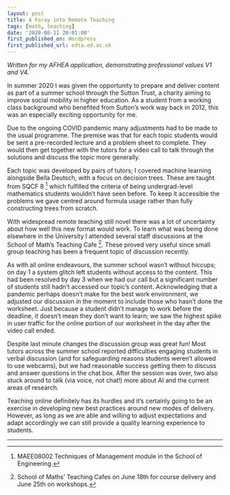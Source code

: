 ```yaml
---
layout: post
title: A Foray into Remote Teaching
tags: [math, teaching]
date: '2020-08-11 20:01:00'
first_published_on: Wordpress
first_published_url: edta.ed.ac.uk
---
```


_Written for my AFHEA application, demonstrating professional values V1 and V4._

In summer 2020 I was given the opportunity to prepare and deliver content as part of a summer school through the Sutton Trust, a charity aiming to improve social mobility in higher education. As a student from a working class background who benefited from Sutton’s work way back in 2012, this was an especially exciting opportunity for me.

Due to the ongoing COVID pandemic many adjustments had to be made to the usual programme. The premise was that for each topic students would be sent a pre-recorded lecture and a problem sheet to complete. They would then get together with the tutors for a video call to talk through the solutions and discuss the topic more generally.

Each topic was developed by pairs of tutors; I covered machine learning alongside Bella Deutsch, with a focus on decision trees. These are taught from SQCF 8 [^1] which fulfilled the criteria of being undergrad-level mathematics students wouldn’t have seen before. To keep it accessible the problems we gave centred around formula usage rather than fully constructing trees from scratch.

With widespread remote teaching still novel there was a lot of uncertainty about how well this new format would work. To learn what was being done elsewhere in the University I attended several staff discussions at the School of Math’s Teaching Cafe [^2]. These proved very useful since small group teaching has been a frequent topic of discussion recently.

As with all online endeavours, the summer school wasn’t without hiccups; on day 1 a system glitch left students without access to the content. This had been resolved by day 3 when we had our call but a significant number of students still hadn’t accessed our topic’s content. Acknowledging that a pandemic perhaps doesn’t make for the best work environment, we adjusted our discussion in the moment to include those who hasn’t done the worksheet. Just because a student didn’t manage to work before the deadline, it doesn’t mean they don’t want to learn; we saw the highest spike in user traffic for the online portion of our worksheet in the day after the video call ended.

Despite last minute changes the discussion group was great fun! Most tutors across the summer school reported difficulties engaging students in verbal discussion (and for safeguarding reasons students weren’t allowed to use webcams), but we had reasonable success getting them to discuss and answer questions in the chat box. After the session was over, two also stuck around to talk (via voice, not chat!) more about AI and the current areas of research.

Teaching online definitely has its hurdles and it’s certainly going to be an exercise in developing new best practices around new modes of delivery. However, as long as we are able and willing to adjust expectations and adapt accordingly we can still provide a quality learning experience to students.

-----

[^1]: MAEE08002 Techniques of Management module in the School of Engineering.

[^2]: School of Maths’ Teaching Cafes on June 18th for course delivery and June 25th on workshops.

